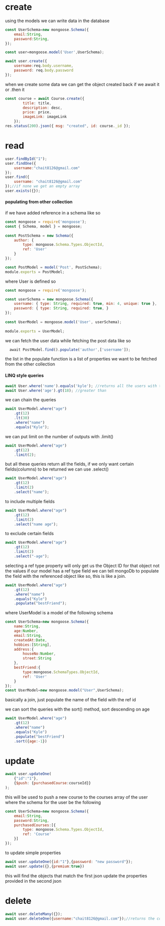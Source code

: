
# create
using the models we can write data in the database
```js
const UserSchema=new mongoose.Schema({
	email:String,
	password:String,
});

const user=mongoose.model('User',UserSchema);

await user.create({
	username:req.body.username,
	password: req.body.password
});
```

when we create some data we can get the object created back if we await it or .then it
```js 
const course = await Course.create({
        title: title,
        description: desc,
        price: price,
        imageLink: imageLink
    });
res.status(200).json({ msg: "created", id: course._id });
```

# read
```js 
user.findById("1");
user.findOne({
	username:"chait8126@gmail.com"
});
user.find({
	username: "chait8126@gmail.com"
});//if none we get an empty array
user.exists({});
```
#### populating from other collection
if we have added reference in a schema like so 
```js
const mongoose = require('mongoose');
const { Schema, model } = mongoose;
  
const PostSchema = new Schema({
    author: {
        type: mongoose.Schema.Types.ObjectId,
        ref: 'User'
    }
});

const PostModel = model('Post', PostSchema);
module.exports = PostModel;
```
where User is defined so
```js
const mongoose = require('mongoose');

const userSchema = new mongoose.Schema({
    username: { type: String, required: true, min: 4, unique: true },
    password: { type: String, required: true, }
});
  
const UserModel = mongoose.model('User', userSchema);
  
module.exports = UserModel;
```

we can fetch the user data while fetching the post data like so
```js
  await PostModel.find().populate('author',['username']);
```
the list in the populate function is a list of properties we want to be fetched from the other collection

#### LINQ style queries
```jsx
await User.where('name').equals('kyle'); //returns all the users with the name of kyle
await User.where('age').gt(18); //greater than
```
we can chain the queries
```jsx
await UserModel.where("age")
	.gt(12)
	.lt(30)
	.where("name")
	.equals("Kyle");
```
we can put limit on the number of outputs with .limit()
```jsx
await UserModel.where("age")
	.gt(12)
	.limit(2);
```
but all these queries return all the fields, if we only want certain fields(columns) to be returned we can use .select()
```jsx
await UserModel.where("age")
	.gt(12)
	.limit(2)
	.select("name");
```
to include multiple fields
```jsx
await UserModel.where("age")
	.gt(12)
	.limit(2)
	.select("name age");
```
to exclude certain fields
```jsx
await UserModel.where("age")
	.gt(12)
	.limit(2)
	.select("-age");
```

selecting a ref type property will only get us the Object ID for that object not the values
if our model has a ref type field we can tell mongoDb to populate the field with the referenced object like so, this is like a join.
```jsx
await UserModel.where("age")
	.gt(12)
	.where("name")
	.equals("Kyle")
	.populate("bestFriend");
```
where UserModel is a model of the following schema
```jsx
const UserSchema=new mongoose.Schema({
	name:String,
	age:Number,
	email:String,
	createdAt:Date,
	hobbies:[String],
	address:{
		houseNo:Number,
		street:String
	},
	bestFriend:{
		type:mongoose.SchemaTypes.ObjectId,
		ref: 'User'
	}
});
const UserModel=new mongoose.model("User",UserSchema);
```
basically a join, just populate the name of the field with the ref id

we can sort the queries with the sort() method, sort descending on age
```jsx
await UserModel.where("age")
	.gt(12)
	.where("name")
	.equals("Kyle")
	.populate("bestFriend")
	.sort({age:-1})
```
# update
```js
await user.updateOne(
	{"id":"1"},
	{$push: {purchasedCourse:courseId}}
);
```
this will be used to push a new course to the courses array of the user where the schema for the user be the following
```js
const UserSchema=new mongoose.Schema({
	email:String,
	password:String,
	purchasedCourses:[{
		type: mongoose.Schema.Types.ObjectId,
		ref: 'Course'
	}]
});
```
to update simple properties
```js
await user.updateOne({id:"1"},{password: "new password"});
await user.update({},{premium:true})
```
this will find the objects that match the first json update the properties provided in the second json
# delete
```js
await user.deleteMany({});
await user.deleteOne({username:"chait8126@gmail.com"});//returns the count of the deleted, {deletedCount:1}
```
